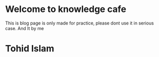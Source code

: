 # Welcome to knowledge cafe

This is blog page is only made for practice, please dont use it in serious case. And It by me
# Tohid Islam


